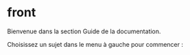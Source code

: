 # front

Bienvenue dans la section Guide de la documentation.

Choisissez un sujet dans le menu à gauche pour commencer :